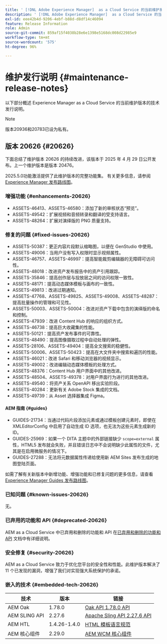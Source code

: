 ```yaml
---
title: ' [!DNL Adobe Experience Manager]  as a Cloud Service 的当前维护发行说明。'
description: ' [!DNL Adobe Experience Manager]  as a Cloud Service 的当前维护发行说明。'
exl-id: eee42b4d-9206-4ebf-b88d-d8df14c46094
feature: Release Information
role: Admin
source-git-commit: 859af15f4038b28e6e1398e5168dc008d22985e9
workflow-type: tm+mt
source-wordcount: '575'
ht-degree: 96%

---
```



# 维护发行说明 {#maintenance-release-notes}

以下部分概述 Experience Manager as a Cloud Service 的当前维护版本的技术发行说明。

>[!NOTE]
>
> 版本20936和20783已设为私有。

## 版本 20626 {#20626}

下面总结了维护版本 20626 的持续改进，该版本于 2025 年 4 月 29 日公开发布。上一个维护版本是版本 20476。

2025.5.0功能激活提供了此维护版本的完整功能集。 有关更多信息，请参阅[ Experience Manager 发布路线图](https://experienceleague.adobe.com/zh-hans/docs/experience-manager-release-information/aem-release-updates/update-releases-roadmap)。

### 增强功能 {#enhancements-20626}

* ASSETS-46413、ASSETS-46580：添加了新的审核状态“预览”。
* ASSETS-49542：扩展视频和音频转录和翻译的受支持语言。
* ASSETS-48264：扩展对演绎版的 PNG 质量支持。

### 修复的问题 {#fixed-issues-20626}

* ASSETS-50387：更正内容片段默认缩略图，以便在 GenStudio 中使用。
* ASSETS-49006：当用户没有写入权限时显示视频属性。
* ASSETS-46757、ASSETS-46997：提高智能裁剪编辑器的无障碍可访问性。
* ASSETS-48018：改进资产发布报告中的资产引用跟踪。
* ASSETS-35846：提高创作层与投放层之间的访问权限一致性。
* ASSETS-48171：提高动态媒体模板与画布的一致性。
* ASSETS-49813：改进过期通知。
* ASSETS-47768、ASSETS-49825、ASSETS-49008、ASSETS-48287：提高批量操作的管理和可见性。
* ASSETS-50003、ASSETS-50004：改进对资产下载中包含的演绎版的命名和控制。
* ASSETS-47939：改进 Content Hub 的响应的组织方式。
* ASSETS-46738：提高巨大收藏集的性能。
* ASSETS-50121：提高资产发布事件的可靠性。
* ASSETS-48490：提高图像摄取过程中自动处理的弹性。
* ASSETS-28106、ASSETS-49404：提高全文搜索的稳健性。
* ASSETS-50006、ASSETS-50423：提高在大文件夹中搜索和遍历的性能。
* ASSETS-46021：改进 Safari 和移动浏览器的视频显示。
* ASSETS-49002：改进编辑动态媒体模板的处理方式。
* ASSETS-48376：Content Hub 用户界面中的其他改进。
* ASSETS-48504、ASSETS-49378：对用户界面行为进行的其他改进。
* ASSETS-49540：将资产关系 OpenAPI 移出实验阶段。
* ASSETS-40284：更新有关 Adobe Stock 集成的文档。
* ASSETS-49739：从 Asset 选择器集成 Figma。

#### AEM 指南 {#guides}

* GUIDES-21734：当通过代码片段添加元素或通过模板创建元素时，即使在 XMLEditorConfig 中启用了自动生成 ID 选项，也无法为这些元素生成新的 ID。
* GUIDES-25969：如果一个 DITA 主题中的外部链接缺少 `scope=external` 属性，HTML5 发布就会失败，并且错误日志中不会说明缺少此属性的文件，尤其是在启用微服务的情况下。
* GUIDES-27288：无法将元数据属性传递给使用新 AEM Sites 发布生成的地图登陆页面。

如需了解有关新版本中新增功能、增强功能和已修复问题的更多信息，请查看 [Experience Manager Guides 发布路线图](https://experienceleague.adobe.com/zh-hans/docs/experience-manager-guides/using/release-info/aem-guides-releases-roadmap)。

### 已知问题 {#known-issues-20626}

无。

### 已弃用的功能和 API {#deprecated-20626}

AEM as a Cloud Service 中已弃用和删除的功能和 API 在[已弃用和删除的功能和 API](/help/release-notes/deprecated-removed-features.md) 文档中有详细说明。

### 安全修复 {#security-20626}

AEM as a Cloud Service 致力于优化您平台的安全性和性能。此维护版本解决了 11 个已发现的漏洞，增强了我们对实现强大系统保护的承诺。

### 嵌入的技术 {#embedded-tech-20626}

| 技术 | 版本 | 链接 |
|---|---|---|
| AEM Oak | 1.78.0 | [Oak API 1.78.0 API](https://www.javadoc.io/doc/org.apache.jackrabbit/oak-api/1.78.0/index.html) |
| AEM SLING API | 2.27.6 | [Apache Sling API 2.27.6 API](https://www.javadoc.io/doc/org.apache.sling/org.apache.sling.api/latest/index.html) |
| AEM HTL | 1.4.26-1.4.0 | [HTML 模板语言规范](https://github.com/adobe/htl-spec) |
| AEM 核心组件 | 2.29.0 | [AEM WCM 核心组件](https://github.com/adobe/aem-core-wcm-components) |
